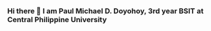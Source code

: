 ### Hi there 👋 I am Paul Michael D. Doyohoy, 3rd year BSIT at Central Philippine University

<!--
**paulmdoyohoy/paulmdoyohoy** is a ✨ _special_ ✨ repository because its `README.md` (this file) appears on your GitHub profile.

Here are some ideas to get you started:

- 🔭 I’m currently working on my assignments...
- 🌱 I’m currently learning programming ...
- 👯 I’m looking to collaborate on Sir Rod ...
- 🤔 I’m looking for help with Mam Rea ...
- 💬 Ask me about ...
- 📫 How to reach me: Facebook.com/galawang.paul...
- 😄 Pronouns: ...
- ⚡ Fun fact: ...
-->
